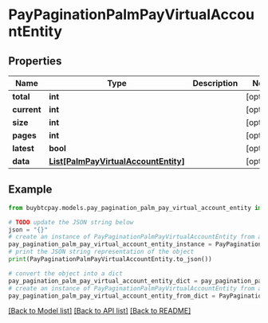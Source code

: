# PayPaginationPalmPayVirtualAccountEntity


## Properties

Name | Type | Description | Notes
------------ | ------------- | ------------- | -------------
**total** | **int** |  | [optional] 
**current** | **int** |  | [optional] 
**size** | **int** |  | [optional] 
**pages** | **int** |  | [optional] 
**latest** | **bool** |  | [optional] 
**data** | [**List[PalmPayVirtualAccountEntity]**](PalmPayVirtualAccountEntity.md) |  | [optional] 

## Example

```python
from buybtcpay.models.pay_pagination_palm_pay_virtual_account_entity import PayPaginationPalmPayVirtualAccountEntity

# TODO update the JSON string below
json = "{}"
# create an instance of PayPaginationPalmPayVirtualAccountEntity from a JSON string
pay_pagination_palm_pay_virtual_account_entity_instance = PayPaginationPalmPayVirtualAccountEntity.from_json(json)
# print the JSON string representation of the object
print(PayPaginationPalmPayVirtualAccountEntity.to_json())

# convert the object into a dict
pay_pagination_palm_pay_virtual_account_entity_dict = pay_pagination_palm_pay_virtual_account_entity_instance.to_dict()
# create an instance of PayPaginationPalmPayVirtualAccountEntity from a dict
pay_pagination_palm_pay_virtual_account_entity_from_dict = PayPaginationPalmPayVirtualAccountEntity.from_dict(pay_pagination_palm_pay_virtual_account_entity_dict)
```
[[Back to Model list]](../README.md#documentation-for-models) [[Back to API list]](../README.md#documentation-for-api-endpoints) [[Back to README]](../README.md)


